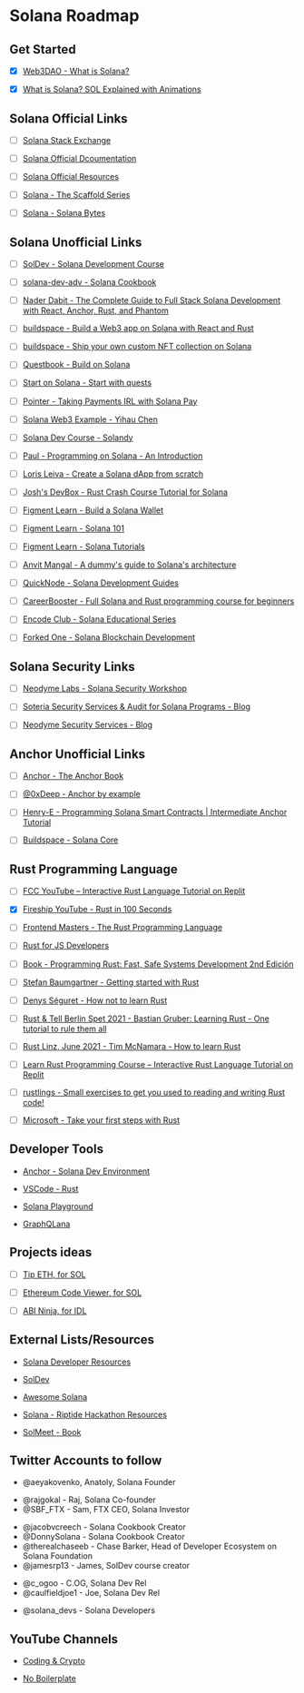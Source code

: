 # Solana Roadmap

## Get Started

- [x] [Web3DAO - What is Solana?](https://github.com/Web3DAO-Community/What-is-Solana)

* [x] [What is Solana? SOL Explained with Animations](https://www.youtube.com/watch?v=1jzROE6EhxM)

## Solana Official Links

- [ ] [Solana Stack Exchange](https://solana.stackexchange.com/)

* [ ] [Solana Official Dcoumentation](https://docs.solana.com)

- [ ] [Solana Official Resources](https://solana.com/developers)

* [ ] [Solana - The Scaffold Series](https://solana.com/news/solana-scaffold-part-1-wallet-adapter)

- [ ] [Solana - Solana Bytes](youtube.com/watch?v=pRYs49MqapI&list=PLilwLeBwGuK51Ji870apdb88dnBr1Xqhm)

## Solana Unofficial Links

- [ ] [SolDev - Solana Development Course](https://soldev.app/course)

* [ ] [solana-dev-adv - Solana Cookbook](https://solanacookbook.com/)

- [ ] [Nader Dabit - The Complete Guide to Full Stack Solana Development with React, Anchor, Rust, and Phantom](https://dev.to/dabit3/the-complete-guide-to-full-stack-solana-development-with-react-anchor-rust-and-phantom-3291)

* [ ] [buildspace - Build a Web3 app on Solana with React and Rust](https://app.buildspace.so/projects/CObd6d35ce-3394-4bd8-977e-cbee82ae07a3)

- [ ] [buildspace - Ship your own custom NFT collection on Solana](https://app.buildspace.so/projects/CO77556be5-25e9-49dd-a799-91a2fc29520e)

* [ ] [Questbook - Build on Solana](https://openquest.xyz/tracks/build-on-solana)

- [ ] [Start on Solana - Start with quests](https://www.startonsolana.com)

* [ ] [Pointer - Taking Payments IRL with Solana Pay](https://www.pointer.gg/tutorials/solana-pay-irl-payments/944eba7e-82c6-4527-b55c-5411cdf63b23#welcome)

- [ ] [Solana Web3 Example - Yihau Chen](https://yihau.github.io/solana-web3-demo/)

* [ ] [Solana Dev Course - Solandy](https://www.youtube.com/playlist?list=PLmAMfj0qP2wwfnuRJQge2ss4sJxnhIqyt)

- [ ] [Paul - Programming on Solana - An Introduction](https://paulx.dev/blog/2021/01/14/programming-on-solana-an-introduction/)

* [ ] [Loris Leiva - Create a Solana dApp from scratch](https://lorisleiva.com/create-a-solana-dapp-from-scratch)

- [ ] [Josh's DevBox - Rust Crash Course Tutorial for Solana](https://www.youtube.com/watch?v=-AAtfPHEMbA&list=PL53JxaGwWUqCr3xm4qvqbgpJ4Xbs4lCs7)

* [ ] [Figment Learn - Build a Solana Wallet](https://learn.figment.io/tutorials/solana-wallet-intro)

- [ ] [Figment Learn - Solana 101](https://github.com/figment-networks/learn-web3-dapp)

* [ ] [Figment Learn - Solana Tutorials](https://learn.figment.io/tutorials)

- [ ] [Anvit Mangal - A dummy's guide to Solana's architecture](https://anvit.hashnode.dev/a-dummys-guide-to-solana-architecture)

* [ ] [QuickNode - Solana Development Guides](https://www.quicknode.com/guides/solana-development)

- [ ] [CareerBooster - Full Solana and Rust programming course for beginners](https://careerbooster.io/courses/full-solana-and-rust-programming-course-for-beginners)

* [ ] [Encode Club - Solana Educational Series](https://www.youtube.com/playlist?list=PLfEHHr3qexv9Jcq1JzhVQh6J4bscLfejO)

- [ ] [Forked One - Solana Blockchain Development](https://adept.at/forked/solana-blockchain-development)

## Solana Security Links

- [ ] [Neodyme Labs - Solana Security Workshop](https://workshop.neodyme.io)

* [ ] [Soteria Security Services & Audit for Solana Programs - Blog](https://www.soteria.dev/blogs)

- [ ] [Neodyme Security Services - Blog](https://blog.neodyme.io/)

## Anchor Unofficial Links

- [ ] [Anchor - The Anchor Book](https://book.anchor-lang.com/)

* [ ] [@0xDeep - Anchor by example](https://examples.anchor-lang.com)

- [ ] [Henry-E - Programming Solana Smart Contracts | Intermediate Anchor Tutorial](https://www.youtube.com/watch?v=i6Ycr5nhjH8)

* [ ] [Buildspace - Solana Core](https://buildspace.so/p/solana-core)

## Rust Programming Language

- [ ] [FCC YouTube – Interactive Rust Language Tutorial on Replit](https://www.youtube.com/watch?v=MsocPEZBd-M)

* [x] [Fireship YouTube - Rust in 100 Seconds](https://www.youtube.com/watch?v=5C_HPTJg5ek)

- [ ] [Frontend Masters - The Rust Programming Language](https://frontendmasters.com/courses/rust)

* [ ] [Rust for JS Developers](https://rustforjs.dev)

- [ ] [Book - Programming Rust: Fast, Safe Systems Development 2nd Edición](https://www.oreilly.com/library/view/programming-rust-2nd/9781492052586)

* [ ] [Stefan Baumgartner - Getting started with Rust](https://fettblog.eu/getting-started-with-rust)

- [ ] [Denys Séguret - How not to learn Rust](https://dystroy.org/blog/how-not-to-learn-rust)

* [ ] [Rust & Tell Berlin Spet 2021 - Bastian Gruber: Learning Rust - One tutorial to rule them all](https://www.youtube.com/watch?v=QoatPlzc0-Y)

- [ ] [Rust Linz, June 2021 - Tim McNamara - How to learn Rust](https://www.youtube.com/watch?v=sDtQaO5_SOw)

* [ ] [Learn Rust Programming Course – Interactive Rust Language Tutorial on Replit](https://www.freecodecamp.org/news/rust-in-replit/)

- [ ] [rustlings - Small exercises to get you used to reading and writing Rust code!](https://github.com/rust-lang/rustlings)

* [ ] [Microsoft - Take your first steps with Rust](https://learn.microsoft.com/en-us/training/paths/rust-first-steps/)

## Developer Tools

- [Anchor - Solana Dev Environment](https://project-serum.github.io/anchor/getting-started/introduction.html)

* [VSCode - Rust](https://marketplace.visualstudio.com/items?itemName=rust-lang.rust)

- [Solana Playground](https://beta.solpg.io)

* [GraphQLana](https://query.graphqlana.com)

## Projects ideas

- [ ] [Tip ETH, for SOL](https://tipeth.xyz)

* [ ] [Ethereum Code Viewer, for SOL](https://github.com/dethcrypto/ethereum-code-viewer)

- [ ] [ABI Ninja, for IDL](https://abi.ninja/)

## External Lists/Resources

- [Solana Developer Resources](https://www.notion.so/Solana-Developer-Resources-267371c95fae42d3ab608f3e4de9aa04)

* [SolDev](https://www.soldev.app)

- [Awesome Solana](https://github.com/paul-schaaf/awesome-solana)

* [Solana - Riptide Hackathon Resources](https://solana.com/riptide/resources)

- [SolMeet - Book](https://book.solmeet.dev/)

## Twitter Accounts to follow

- @aeyakovenko, Anatoly, Solana Founder

* @rajgokal - Raj, Solana Co-founder
* @SBF_FTX - Sam, FTX CEO, Solana Investor

- @jacobvcreech - Solana Cookbook Creator
- @DonnySolana - Solana Cookbook Creator
- @therealchaseeb - Chase Barker, Head of Developer Ecosystem on Solana Foundation
- @jamesrp13 - James, SolDev course creator

* @c_ogoo - C.OG, Solana Dev Rel
* @caulfieldjoe1 - Joe, Solana Dev Rel

- @solana_devs - Solana Developers

## YouTube Channels

- [Coding & Crypto](https://www.youtube.com/c/CodingCrypto/videos)

* [No Boilerplate](https://www.youtube.com/c/NoBoilerplate/videos)
